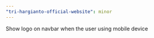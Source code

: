 ```yaml
---
"tri-hargianto-official-website": minor
---
```


Show logo on navbar when the user using mobile device
